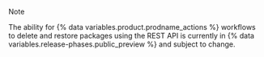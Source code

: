> [!NOTE]
> The ability for {% data variables.product.prodname_actions %} workflows to delete and restore packages using the REST API is currently in {% data variables.release-phases.public_preview %} and subject to change.
